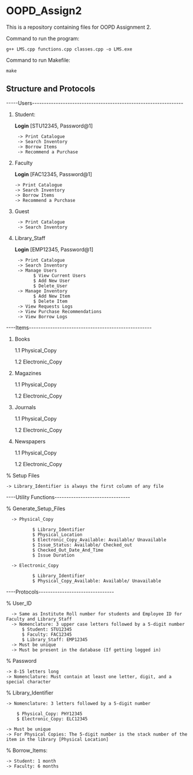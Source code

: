 # OOPD_Assign2
This is a repository containing files for OOPD Assignment 2.

Command to run the program: 
```
g++ LMS.cpp functions.cpp classes.cpp -o LMS.exe
```

Command to run Makefile:

```
make 
```

## Structure and Protocols

-----Users----------------------------------------------------------------

1. Student:

    ****Login**** [STU12345, Password@1]

        -> Print Catalogue
        -> Search Inventory
        -> Borrow Items
        -> Recommend a Purchase


2. Faculty
   
    ****Login**** [FAC12345, Password@1]

       -> Print Catalogue
       -> Search Inventory
       -> Borrow Items
       -> Recommend a Purchase

3. Guest
  
        -> Print Catalogue
        -> Search Inventory

5. Library_Staff
 
    ****Login**** [EMP12345, Password@1]
   
        -> Print Catalogue
        -> Search Inventory
        -> Manage Users
              $ View Current Users
              $ Add New User
              $ Delete_User
        -> Manage Inventory
              $ Add New Item
              $ Delete Item
        -> View Requests Logs
        -> View Purchase Recommendations
        -> View Borrow Logs


----Items----------------------------------------------------

1. Books
   
    1.1 Physical_Copy
   
    1.2 Electronic_Copy
   
2. Magazines

   1.1 Physical_Copy

   1.2 Electronic_Copy
  
3. Journals

   1.1 Physical_Copy

   1.2 Electronic_Copy

4. Newspapers

   1.1 Physical_Copy

   1.2 Electronic_Copy

% Setup Files

    -> Library_Identifier is always the first column of any file



----Utility Functions--------------------------------

% Generate_Setup_Files

      -> Physical_Copy
      
              $ Library_Identifier
              $ Physical_Location
              $ Electronic_Copy_Available: Available/ Unavailable
              $ Issue_Status: Available/ Checked_out
              $ Checked_Out_Date_And_Time
              $ Issue Duration
          
      -> Electronic_Copy
      
              $ Library_Identifier
              $ Physical_Copy_Available: Available/ Unavailable
      


----Protocols-------------------------------- 

% User_ID
  
      -> Same as Institute Roll number for students and Employee ID for Faculty and Library_Staff
      -> Nomenclature: 3 upper case letters followed by a 5-digit number
          $ Student: STU12345
          $ Faculty: FAC12345
          $ Library_Staff: EMP12345
      -> Must be unique
      -> Must be present in the database (If getting logged in)

% Password

    -> 8-15 letters long
    -> Nomenclature: Must contain at least one letter, digit, and a special character
    

% Library_Identifier

    -> Nomenclature: 3 letters followed by a 5-digit number
    
        $ Physical_Copy: PHY12345
        $ Electronic_Copy: ELC12345
    
    -> Must be unique
    -> For Physical Copies: The 5-digit number is the stack number of the item in the library [Physical Location]
    
% Borrow_Items:

    -> Student: 1 month
    -> Faculty: 6 months
